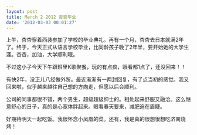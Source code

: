 ```yaml
---
layout: post
title: March 2 2012 杏杏毕业
date: '2012-03-03 00:01:27'
---
```



 上午，杏杏穿着西装参加了学校的毕业典礼。再有一个月，杏杏去日本就满2年了。终于，今天正式从语言学校毕业，比同龄孩子晚了2年半，要开始她的大学生涯。杏杏，加油，大学顺利哦。

 不过这小子今天下午跟班里K歌聚餐，玩的有点疯，眼看都1点了，还没回来！！

 有快2年，没正儿八经做外贸。最近渐渐有一两封回复，有了点当初的感觉。我又回来啦，似乎越来越往自己想的方向走，但愿以后会顺利。

 公司的同事都很不错，两个男生，超级超级绅士的。相处起来舒服又融洽。这么惬意舒心的日子，真的是心宽体胖起来。眼看春天要来，减肥迫在眉睫。

 好期待明天一起吃饭。我很怀念小凤凰的菜。还有，我是真的很想很想吃济南烧烤！


